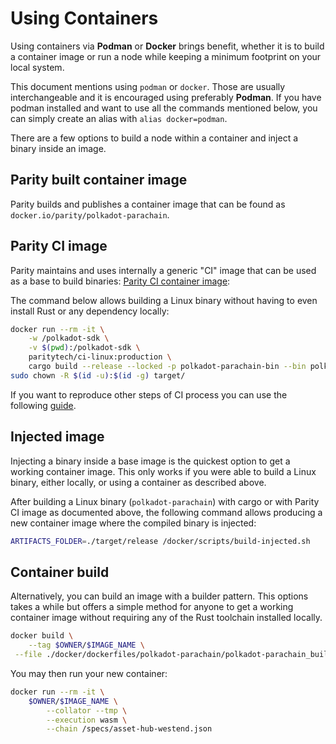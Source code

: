 # Using Containers

Using containers via **Podman** or **Docker** brings benefit, whether it is to build a container image or run a node
while keeping a minimum footprint on your local system.

This document mentions using `podman` or `docker`. Those are usually interchangeable and it is encouraged using
preferably **Podman**. If you have podman installed and want to use all the commands mentioned below, you can simply
create an alias with `alias docker=podman`.

There are a few options to build a node within a container and inject a binary inside an image.

## Parity built container image

Parity builds and publishes a container image that can be found as `docker.io/parity/polkadot-parachain`.

## Parity CI image

Parity maintains and uses internally a generic "CI" image that can be used as a base to build binaries: [Parity CI
container image](https://github.com/paritytech/scripts/tree/master/dockerfiles/ci-linux):

The command below allows building a Linux binary without having to even install Rust or any dependency locally:

```bash
docker run --rm -it \
    -w /polkadot-sdk \
    -v $(pwd):/polkadot-sdk \
    paritytech/ci-linux:production \
    cargo build --release --locked -p polkadot-parachain-bin --bin polkadot-parachain
sudo chown -R $(id -u):$(id -g) target/
```

If you want to reproduce other steps of CI process you can use the following
[guide](https://github.com/paritytech/scripts#gitlab-ci-for-building-docker-images).

## Injected image

Injecting a binary inside a base image is the quickest option to get a working container image. This only works if you
were able to build a Linux binary, either locally, or using a container as described above.

After building a Linux binary (`polkadot-parachain`) with cargo or with Parity CI image as documented above, the
following command allows producing a new container image where the compiled binary is injected:

```bash
ARTIFACTS_FOLDER=./target/release /docker/scripts/build-injected.sh
```

## Container build

Alternatively, you can build an image with a builder pattern. This options takes a while but offers a simple method for
anyone to get a working container image without requiring any of the Rust toolchain installed locally.

```bash
docker build \
	--tag $OWNER/$IMAGE_NAME \
 --file ./docker/dockerfiles/polkadot-parachain/polkadot-parachain_builder.Dockerfile .
```

You may then run your new container:

```bash
docker run --rm -it \
	$OWNER/$IMAGE_NAME \
		--collator --tmp \
		--execution wasm \
		--chain /specs/asset-hub-westend.json
```
